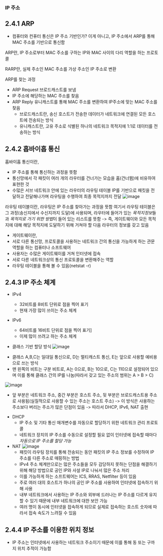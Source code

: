 ### IP 주소 ###

## 2.4.1 ARP
- 컴퓨터와 컨퓨터 통신은 IP 주소 기반인가?
이게 아니고, IP 주소에서 ARP를 통해 MAC 주소를 기반으로 통신함

ARP란,
IP 주소로부터 MAC 주소를 구하는 IP와 MAC 사이의 다리 역할을 하는 프로토콜

RARP란,
실제 주소인 MAC 주소를 가상 주소인 IP 주소로 변환

ARP를 찾는 과정
- ARP Request 브로드캐스트를 보냄
- IP 주소에 해당하는 MAC 주소를 찾음
- ARP Reply 유니캐스트를 통해 MAC 주소를 변환하여 IP주소에 맞는 MAC 주소를 찾음
  * 브로드캐스트란, 송신 호스트가 전송한 데이터가 네트워크에 연결된 모든 호스트에 전송되는 방식
  * 유니캐스트란, 고유 주소로 식별된 하나의 네트워크 목적지에 1:1로 데이터를 전송하는 방식

## 2.4.2 홉바이홉 통신
 홉바이홉 통신이란,
 - IP 주소를 통해 통신하는 과정을 뜻함
 - 통신망에서 각 패킷이 여러 개의 라우터를 건너가는 모습을 홉(건너뜀)에 비유하여 표현한 것
 - 수많은 서브 네트워크 안에 있는 라우터의 라우팅 테이블 IP를 기반으로 패킷을 전달하고 전달해나가며 라우팅을 수행하여 최종 목적지까지 전달
  ![image](https://github.com/GDSC-SWU/2023-CS-Study/assets/97941141/f1d0ea6f-8eda-4891-945e-8668e8c60ac3)

라우팅 테이블이란,
라우팅은 IP 주소를 찾아가는 과정을 뜻함
여기서 라우팅 테이블은 그 과정(송신지에서 수신지까지 도달)에 사용되며, 라우터에 들어가 있는 *목적지정보*들과 *목적지로 가기 위한 방법*이 들어 있는 리스트를 뜻함
-> 즉, 게이트웨이와 모든 목적지에 대해 해당 목적지에 도달하기 위해 거쳐야 할 다음 라우터의 정보를 갖고 있음
  * 게이트웨이란, 
  * 서로 다른 통신망, 프로토콜을 사용하는 네트워크 간의 통신을 가능하게 하는 관문 역할을 하는 컴퓨터나 소프트웨어
  * 사용자는 수많은 게이트웨이를 거쳐 인터넷에 접속
  * 서로 다른 네트워크상의 통신 프로토콜을 변환해주는 역할
  * 라우팅 테이블을 통해 볼 수 있음(netstat -r)

## 2.4.3 IP 주소 체계
- IPv4
  - 32비트를 8비트 단위로 점을 찍어 표기
  - 현재 가장 많이 쓰이는 주소 체계


- IPv6
  - 64비트를 16비트 단위로 점을 찍어 표기]
  - 이제 많이 쓰려고 하는 주소 체계

* 클래스 기반 할당 방식
![image](https://github.com/GDSC-SWU/2023-CS-Study/assets/97941141/0b4d134e-05fb-4c45-830d-6cc6fcac9c70)
- 클래스 A,B,C는 일대일 통신으로, D는 멀티캐스트 통신, E는 앞으로 사용할 예비용으로 쓰는 방식
- 맨 왼쪽의 비트는 구분 비트로, A는 0으로, B는 10으로, C는 110으로 설정되어 있으며 이를 통해 클래스 간의 IP를 나눔(따라서 갖고 있는 주소의 범위는 A > B > C)

![image](https://github.com/GDSC-SWU/2023-CS-Study/assets/97941141/de43a55a-0d9c-4005-a308-92a3b859becd)
- 앞 부분은 네트워크 주소, 중간 부분은 호스트 주소, 뒷 부분은 브로드캐스트용 주소로 사용됨(실질적으로 사용할 수 있는 주소는 호스트 주소) 
-> 이 방식은 사용하는 주소보다 버리는 주소가 많은 단점이 있음
-> 따라서 DHCP, IPv6, NAT 출현
* DHCP
  * IP 주소 및 기타 통신 매개변수를 자동으로 할당하기 위한 네트워크 관리 프로토콜
  * 네트워크 장치의 IP 주소를 수동으로 설정할 필요 없이 인터넷에 접속할 때마다 *자동으로 IP 주소를 할당 가능* 
* NAT
  ![image](https://github.com/GDSC-SWU/2023-CS-Study/assets/97941141/ba2b9e4c-283b-411c-af71-dae5510bd891)
  * 패킷이 라우팅 장치를 통해 전송되는 동안 패킷의 IP 주소 정보를 수정하여 IP 주소를 다른 주소로 매핑하는 방법
  * IPv4 주소 체계만으로는 많은 주소들을 모두 감당하지 못하는 단점을 해결하기 위해 해당 방법으로 공인 IP와 사설 IP로 나눠서 많은 주소 처리
  * 이를 가능하게 하는 소프트웨어는 ICS, RRAS, Netfilter 등이 있음   
  * 주로 여러 대의 호스트가 하나의 공인 IP 주소를 사용하여 인터넷에 접속하기 위해 사용
  * 내부 네트워크에서 사용하는 IP 주소와 외부에 드러나는 IP 주소를 다르게 유지할 수 있기 때문에 내부 네트워크에 대한 보안 가능
  * 여러 명이 동시에 인터넷을 접속하게 되므로 실제로 접속하는 호스트 숫자에 따라서 접속 속도가 느려질 수 있음

## 2.4.4 IP 주소를 이용한 위치 정보
- IP 주소는 인터넷에서 사용하는 네트워크 주소이기 때문에 이를 통해 동 또는 구까지 위치 추적이 가능함

